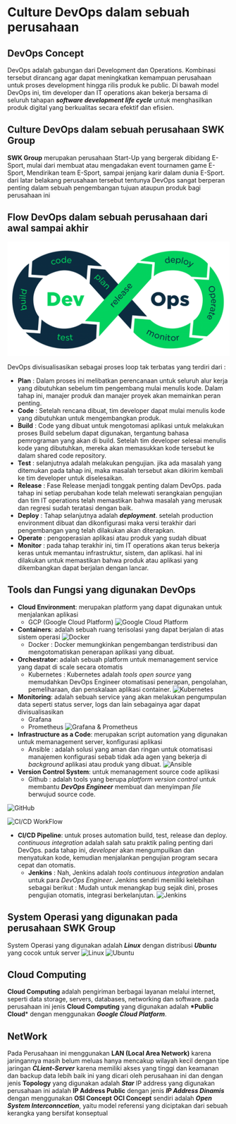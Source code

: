 # Culture DevOps dalam sebuah perusahaan

## DevOps Concept
DevOps adalah gabungan dari Development dan Operations. Kombinasi tersebut dirancang agar dapat meningkatkan kemampuan perusahaan untuk proses development hingga rilis produk ke public. Di bawah model DevOps ini, tim developer dan IT operations akan bekerja bersama di seluruh tahapan __*software development life cycle*__ untuk menghasilkan produk digital yang berkualitas secara efektif dan efisien.

## Culture DevOps dalam sebuah perusahaan SWK Group
__SWK Group__ merupakan perusahaan Start-Up yang bergerak dibidang E-Sport, mulai dari membuat atau mengadakan event tournamen game E-Sport, Mendirikan team E-Sport, sampai jenjang karir dalam dunia E-Sport. dari latar belakang perusahaan tersebut tentunya DevOps sangat berperan penting dalam sebuah pengembangan tujuan ataupun produk bagi perusahaan ini
## Flow DevOps dalam sebuah perusahaan dari awal sampai akhir
![Flow DevOps](https://raw.githubusercontent.com/andreybleme/andreybleme.github.io/master/assets/img/devops-principles.png)

DevOps divisualisasikan sebagai proses loop tak terbatas yang terdiri dari :
- __Plan__ : Dalam proses ini melibatkan perencanaan untuk seluruh alur kerja yang dibutuhkan sebelum tim pengembang mulai menulis kode. Dalam tahap ini, manajer produk dan manajer proyek akan memainkan peran penting.
- __Code__ : Setelah rencana dibuat, tim developer dapat mulai menulis kode yang dibutuhkan untuk mengembangkan produk.
- __Build__ : Code yang dibuat untuk mengotomasi aplikasi untuk melakukan proses Build sebelum dapat digunakan, tergantung bahasa pemrograman yang akan di build. Setelah tim developer selesai menulis kode yang dibutuhkan, mereka akan memasukkan kode tersebut ke dalam shared code repository.
- __Test__ : selanjutnya adalah melakukan pengujian. jika ada masalah yang ditemukan pada tahap ini, maka masalah tersebut akan dikirim kembali ke tim developer untuk diselesaikan.
- __Release__ : Fase Release menjadi tonggak penting dalam DevOps. pada tahap ini setiap perubahan kode telah melewati serangkaian pengujian dan tim IT operations telah memastikan bahwa masalah yang merusak dan regresi sudah teratasi dengan baik.
- __Deploy__ : Tahap selanjutnya adalah __*deployment*__. setelah production environment dibuat dan dikonfigurasi maka versi terakhir dari pengembangan yang telah dilakukan akan diterapkan.
- __Operate__ : pengoperasian aplikasi atau produk yang sudah dibuat
- __Monitor__ : pada tahap terakhir ini, tim IT operations akan terus bekerja keras untuk memantau infrastruktur, sistem, dan aplikasi. hal ini dilakukan untuk memastikan bahwa produk atau aplikasi yang dikembangkan dapat berjalan dengan lancar.
## Tools dan Fungsi yang digunakan DevOps
- __Cloud Environment__: merupakan platform yang dapat digunakan untuk menjalankan aplikasi
  -   GCP (Google Cloud Platform) 
![Google Cloud Platform](https://www.cloud-ace.sg/hs-fs/hubfs/logo_lockup_cloud_platform_icon_horizontal.png?width=600&height=155&name=logo_lockup_cloud_platform_icon_horizontal.png)
- __Containers__: adalah sebuah ruang terisolasi yang dapat berjalan di atas sistem operasi
![Docker](https://glints.com/id/lowongan/wp-content/uploads/2021/08/docker_facebook_share-300x256.png)
  - Docker : Docker memungkinkan pengembangan terdistribusi dan mengotomatiskan penerapan aplikasi yang dibuat.
- __Orchestrator__: adalah sebuah platform untuk memanagement service yang dapat di scale secara otomatis 
  - Kubernetes : Kubernetes adalah _tools open source_ yang memudahkan DevOps Engineer otomatisasi penerapan, pengolahan, pemeliharaan, dan penskalaan aplikasi container.
![Kubernetes](https://linuxhint.com/wp-content/uploads/2017/09/kubernetes-300x162.jpg)
- __Monitoring__: adalah sebuah service yang akan melakukan pengumpulan data seperti status server, logs dan lain sebagainya agar dapat divisualisasikan
  - Grafana
  - Prometheus
 ![Grafana & Prometheus](https://challengepost-s3-challengepost.netdna-ssl.com/photos/production/software_photos/001/214/134/datas/gallery.jpg)
- __Infrastructure as a Code__: merupakan script automation yang digunakan untuk memanagement server, konfigurasi aplikasi
  - Ansible : adalah solusi yang aman dan ringan untuk otomatisasi manajemen konfigurasi sebab tidak ada agen yang bekerja di _background_ aplikasi atau produk yang dibuat.
![Ansible](https://upload.wikimedia.org/wikipedia/commons/0/05/Ansible_Logo.png)
- __Version Control System__: untuk memanagement source code aplikasi
  - Github : adalah tools yang berupa _platform version control_ untuk membantu __*DevOps Engineer*__ membuat dan menyimpan _file_ berwujud source code.

![GitHub](https://logos-world.net/wp-content/uploads/2020/11/GitHub-Logo-700x394.png)

![CI/CD WorkFlow](https://opsani.com/wp-content/uploads/2020/09/CI_CD-768x432.png)
- __CI/CD Pipeline__: untuk proses automation build, test, release dan deploy. _continuous integration_ adalah salah satu praktik paling penting dari DevOps. pada tahap ini, _developer_ akan mengumpuilkan dan menyatukan kode, kemudian menjalankan pengujian program secara cepat dan otomatis.
  - __Jenkins__ : Nah, Jenkins adalah _tools continuous integration_ andalan untuk para _DevOps Engineer_. Jenkins sendiri memiliki kelebihan sebagai berikut : Mudah untuk menangkap bug sejak dini, proses pengujian otomatis, integrasi berkelanjutan.
![Jenkins](https://webapp.io/content/images/2021/03/logo-title-opengraph.png)
## System Operasi yang digunakan pada perusahaan SWK Group
System Operasi yang digunakan adalah __*Linux*__ dengan distribusi __*Ubuntu*__ yang cocok untuk server
![Linux](https://thumb.viva.co.id/media/frontend/thumbs3/2017/05/19/591e9c72b5e1b-logo-linux_665_374.jpg)
![Ubuntu](https://1.bp.blogspot.com/-TEQdcux369Q/X56zkS39UcI/AAAAAAAADUc/DZPYLZTfAVoL5gqxNWeJLPYACtvzDa4qQCLcBGAsYHQ/w400-h300/Logo%2BUbuntu.png)

## Cloud Computing
__Cloud Computing__ adalah pengiriman berbagai layanan melalui internet, seperti data storage, servers, databases, networking dan software. pada perusahaan ini jenis __Cloud Computing__ yang digunakan adalah __*Public Cloud__* dengan menggunakan __*Google Cloud Platform*__.

## NetWork
Pada Perusahaan ini menggunakan __LAN (Local Area Network)__ karena jaringannya masih belum meluas hanya mencakup wilayah kecil dengan tipe jaringan __*CLient-Server*__ karena memiliki akses yang tinggi dan keamanan dan backup data lebih baik ini yang dicari oleh perusahaan ini dan dengan jenis __Topology__ yang digunakan adalah __*Star*__ 
IP address yang digunakan perusahaan ini adalah __IP Address Public__ dengan jenis __*IP Address Dinamis*__ dengan menggunakan __OSI Concept__ 
__OCI Concept__ sendiri adalah __*Open System Interconncetion*__, yaitu model referensi yang diciptakan dari sebuah kerangka yang bersifat konseptual
